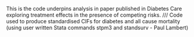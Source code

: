 This is the code underpins analysis in paper published in Diabetes Care exploring treatment effects in the presence of competing risks. ///
Code used to produce standardised CIFs for diabetes and all cause mortality (using user written Stata commands stpm3 and standsurv - Paul Lambert)
